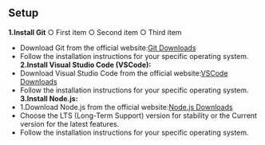 **Setup**
---
**1.Install Git**
 &#9675; First item
 &#9675; Second item
 &#9675; Third item

- Download Git from the official website:[Git Downloads](https://git-scm.com/downloads)
- Follow the installation instructions for your specific operating system.
**2.Install Visual Studio Code (VSCode):**
- Download Visual Studio Code from the official website:[VSCode Downloads](https://code.visualstudio.com/download)
- Follow the installation instructions for your specific operating system.
**3.Install Node.js:**
- 1.Download Node.js from the official website:[Node.js Downloads](https://nodejs.org/)
- Choose the LTS (Long-Term Support) version for stability or the Current version for the latest features.
- Follow the installation instructions for your specific operating system.
